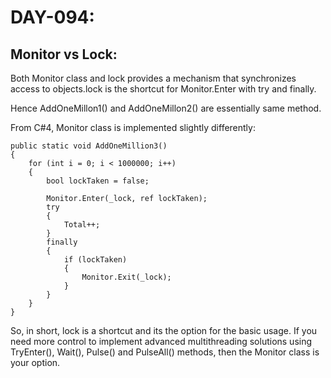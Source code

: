 # DAY-094:

## Monitor vs Lock:

Both Monitor class and lock provides a mechanism that synchronizes access to objects.lock is the shortcut for Monitor.Enter with try and finally.

Hence AddOneMillon1() and AddOneMillon2() are essentially same method.

From C#4, Monitor class is implemented slightly differently:

```
public static void AddOneMillion3()
{
    for (int i = 0; i < 1000000; i++)
    {
        bool lockTaken = false;

        Monitor.Enter(_lock, ref lockTaken);
        try
        {
            Total++;
        }
        finally
        {
            if (lockTaken)
            {
                Monitor.Exit(_lock);
            }
        }
    }
}
```

So, in short, lock is a shortcut and its the option for the basic usage. If you need more control to implement advanced multithreading solutions using TryEnter(), Wait(), Pulse() and PulseAll() methods, then the Monitor class is your option.